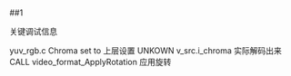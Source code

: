 #



##1 

关键调试信息

yuv_rgb.c
Chroma set to  上层设置
UNKOWN v_src.i_chroma 实际解码出来
CALL video_format_ApplyRotation  应用旋转